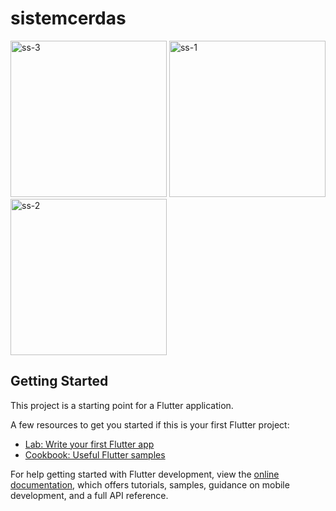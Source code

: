 # sistemcerdas
<img src="https://github.com/user-attachments/assets/21632929-5239-4499-9e75-50d02812ee4b" alt="ss-3" width="250"/>
<img src="https://github.com/user-attachments/assets/2da1ff15-ea33-4308-ad7c-a65d3063d7e5" alt="ss-1" width="250"/>
<img src="https://github.com/user-attachments/assets/a5c55c34-e230-4960-bcee-40009d116929" alt="ss-2" width="250"/>



## Getting Started

This project is a starting point for a Flutter application.

A few resources to get you started if this is your first Flutter project:

- [Lab: Write your first Flutter app](https://docs.flutter.dev/get-started/codelab)
- [Cookbook: Useful Flutter samples](https://docs.flutter.dev/cookbook)

For help getting started with Flutter development, view the
[online documentation](https://docs.flutter.dev/), which offers tutorials,
samples, guidance on mobile development, and a full API reference.
